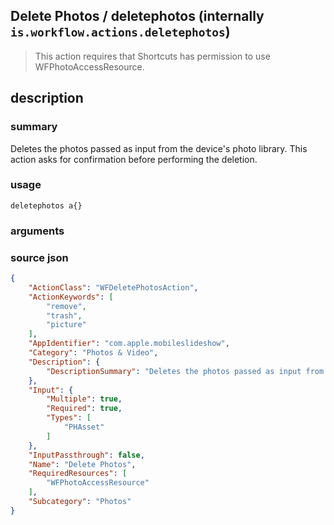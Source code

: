 
## Delete Photos / deletephotos (internally `is.workflow.actions.deletephotos`)


> This action requires that Shortcuts has permission to use WFPhotoAccessResource.


## description
### summary
Deletes the photos passed as input from the device's photo library. This action asks for confirmation before performing the deletion.


### usage
`deletephotos a{}`

### arguments


### source json

```json
{
	"ActionClass": "WFDeletePhotosAction",
	"ActionKeywords": [
		"remove",
		"trash",
		"picture"
	],
	"AppIdentifier": "com.apple.mobileslideshow",
	"Category": "Photos & Video",
	"Description": {
		"DescriptionSummary": "Deletes the photos passed as input from the device's photo library. This action asks for confirmation before performing the deletion."
	},
	"Input": {
		"Multiple": true,
		"Required": true,
		"Types": [
			"PHAsset"
		]
	},
	"InputPassthrough": false,
	"Name": "Delete Photos",
	"RequiredResources": [
		"WFPhotoAccessResource"
	],
	"Subcategory": "Photos"
}
```
